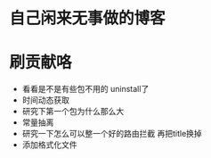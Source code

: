 # 自己闲来无事做的博客

# 刷贡献咯

- 看看是不是有些包不用的 uninstall了
- 时间动态获取
- 研究下第一个包为什么那么大
- 常量抽离
- 研究一下怎么可以整一个好的路由拦截 再把title换掉
- 添加格式化文件